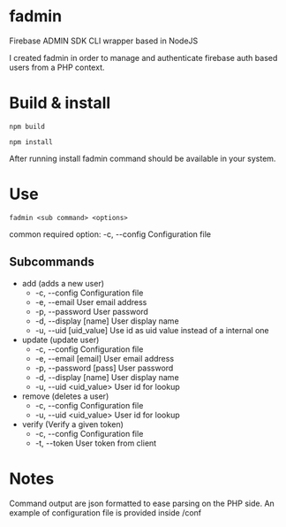 # fadmin
Firebase ADMIN SDK CLI wrapper based in NodeJS

I created fadmin in order to manage and authenticate firebase auth based users from a PHP context. 

# Build & install

```npm build```

```npm install```

After running install fadmin command should be available in your system.

# Use
```fadmin <sub command> <options>```

common required option:     -c, --config <file>    Configuration file


## Subcommands
* add (adds a new user)
    * -c, --config <file>    Configuration file
    * -e, --email <email>    User email address
    * -p, --password <pass>  User password
    * -d, --display [name]   User display name
    * -u, --uid [uid_value]  Use id as uid value instead of a internal one
* update (update user)
     * -c, --config <file>    Configuration file
     * -e, --email [email]    User email address
     * -p, --password [pass]  User password
     * -d, --display [name]   User display name
     * -u, --uid <uid_value>  User id for lookup
* remove (deletes a user)
     * -c, --config <file>    Configuration file
     * -u, --uid <uid_value>  User id for lookup
* verify (Verify a given token)
     * -c, --config <file>    Configuration file
     * -t, --token <token>    User token from client
     
# Notes
Command output are json formatted to ease parsing on the PHP side.
An example of configuration file is provided inside /conf

